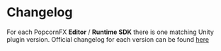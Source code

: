 # Changelog
For each PopcornFX **Editor** / **Runtime SDK** there is one matching Unity plugin version.
Official changelog for each version can be found [here](https://www.popcornfx.com/category/news/)